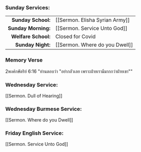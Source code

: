 ### Sunday Services:
|                     |                                |
| -------------------:|:------------------------------ |
|  **Sunday School:** | [[Sermon. Elisha Syrian Army]] |
| **Sunday Morning:** | [[Sermon. Service Unto God]]   |
| **Welfare School:** | Closed for Covid               |
|   **Sunday Night:** | [[Sermon. Where do you Dwell]] |
### Memory Verse
2พงศ์กษัตริย์ 6:16 "ท่านตอบว่า "อย่ากลัวเลย เพราะฝ่ายเรามีมากกว่าฝ่ายเขา""
### Wednesday Service:
[[Sermon. Dull of Hearing]]
### Wednesday Burmese Service:
[[Sermon. Where do you Dwell]]
### Friday English Service:
[[Sermon. Service Unto God]]

